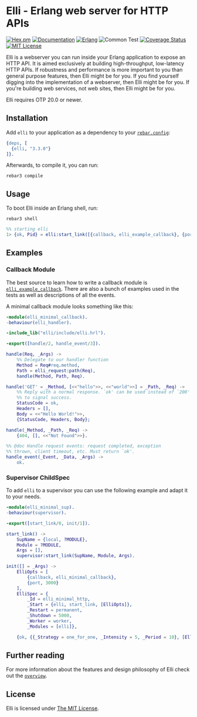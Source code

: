 # Elli - Erlang web server for HTTP APIs

[![Hex.pm](https://img.shields.io/hexpm/v/elli.svg)](https://hex.pm/packages/elli)
[![Documentation](https://img.shields.io/badge/docs-edown-green.svg)](doc/README.md)
[![Erlang](https://img.shields.io/badge/erlang-%E2%89%A520.0-red.svg)](http://www.erlang.org/downloads)
![Common Test](https://github.com/elli-lib/elli/workflows/Common%20Test/badge.svg)
[![Coverage Status](https://coveralls.io/repos/github/elli-lib/elli/badge.svg?branch=develop)](https://coveralls.io/github/elli-lib/elli?branch=develop)
[![MIT License](https://img.shields.io/badge/license-MIT-blue.svg)](LICENSE)

Elli is a webserver you can run inside your Erlang application to
expose an HTTP API. It is aimed exclusively at building
high-throughput, low-latency HTTP APIs. If robustness and performance
is more important to you than general purpose features, then Elli might be
for you. If you find yourself digging into the implementation of a
webserver, then Elli might be for you. If you're building web services,
not web sites, then Elli might be for you.

Elli requires OTP 20.0 or newer.

## Installation

Add `elli` to your application as a dependency to your
[`rebar.config`](https://www.rebar3.org/docs/configuration):

```erlang
{deps, [
  {elli, "3.3.0"}
]}.
```

Afterwards, to compile it, you can run:

```console
rebar3 compile
```

## Usage

To boot Elli inside an Erlang shell, run:

```console
rebar3 shell
```

```erlang
%% starting elli
1> {ok, Pid} = elli:start_link([{callback, elli_example_callback}, {port, 3000}]).
```

## Examples

### Callback Module

The best source to learn how to write a callback module
is [`elli_example_callback`](elli_example_callback.html).
There are also a bunch
of examples used in the tests as well as descriptions of all the events.

A minimal callback module looks something like this:

```erlang
-module(elli_minimal_callback).
-behaviour(elli_handler).

-include_lib("elli/include/elli.hrl").

-export([handle/2, handle_event/3]).

handle(Req, _Args) ->
    %% Delegate to our handler function
    Method = Req#req.method,
    Path = elli_request:path(Req),
    handle(Method, Path, Req).

handle('GET' = _Method, [<<"hello">>, <<"world">>] = _Path, _Req) ->
    %% Reply with a normal response. `ok' can be used instead of `200'
    %% to signal success.
    StatusCode = ok,
    Headers = [],
    Body = <<"Hello World!">>,
    {StatusCode, Headers, Body};

handle(_Method, _Path, _Req) ->
    {404, [], <<"Not Found">>}.

%% @doc Handle request events: request completed, exception
%% thrown, client timeout, etc. Must return `ok'.
handle_event(_Event, _Data, _Args) ->
    ok.
```

### Supervisor ChildSpec

To add `elli` to a supervisor you can use the following example and adapt it to
your needs.

```erlang
-module(elli_minimal_sup).
-behaviour(supervisor).

-export([start_link/0, init/1]).

start_link() ->
    SupName = {local, ?MODULE},
    Module = ?MODULE,
    Args = [],
    supervisor:start_link(SupName, Module, Args).

init([] = _Args) ->
    ElliOpts = [
        {callback, elli_minimal_callback},
        {port, 3000}
    ],
    ElliSpec = {
        _Id = elli_minimal_http,
        _Start = {elli, start_link, [ElliOpts]},
        _Restart = permanent,
        _Shutdown = 5000,
        _Worker = worker,
        _Modules = [elli]},

    {ok, {{_Strategy = one_for_one, _Intensity = 5, _Period = 10}, [ElliSpec]} }.
```

## Further reading

For more information about the features and design philosophy of Elli check
out the [`overview`](overview.html).

## License

Elli is licensed under [The MIT License](LICENSE).
